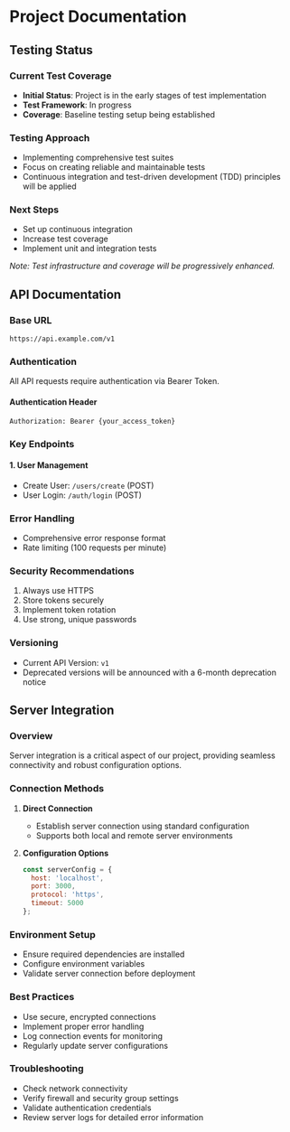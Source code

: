 # Project Documentation

## Testing Status

### Current Test Coverage
- **Initial Status**: Project is in the early stages of test implementation
- **Test Framework**: In progress
- **Coverage**: Baseline testing setup being established

### Testing Approach
- Implementing comprehensive test suites
- Focus on creating reliable and maintainable tests
- Continuous integration and test-driven development (TDD) principles will be applied

### Next Steps
- Set up continuous integration
- Increase test coverage
- Implement unit and integration tests

*Note: Test infrastructure and coverage will be progressively enhanced.*

## API Documentation

### Base URL
```
https://api.example.com/v1
```

### Authentication
All API requests require authentication via Bearer Token.

#### Authentication Header
```
Authorization: Bearer {your_access_token}
```

### Key Endpoints

#### 1. User Management
- Create User: `/users/create` (POST)
- User Login: `/auth/login` (POST)

### Error Handling
- Comprehensive error response format
- Rate limiting (100 requests per minute)

### Security Recommendations
1. Always use HTTPS
2. Store tokens securely
3. Implement token rotation
4. Use strong, unique passwords

### Versioning
- Current API Version: `v1`
- Deprecated versions will be announced with a 6-month deprecation notice

## Server Integration

### Overview
Server integration is a critical aspect of our project, providing seamless connectivity and robust configuration options.

### Connection Methods
1. **Direct Connection**
   - Establish server connection using standard configuration
   - Supports both local and remote server environments

2. **Configuration Options**
   ```javascript
   const serverConfig = {
     host: 'localhost',
     port: 3000,
     protocol: 'https',
     timeout: 5000
   };
   ```

### Environment Setup
- Ensure required dependencies are installed
- Configure environment variables
- Validate server connection before deployment

### Best Practices
- Use secure, encrypted connections
- Implement proper error handling
- Log connection events for monitoring
- Regularly update server configurations

### Troubleshooting
- Check network connectivity
- Verify firewall and security group settings
- Validate authentication credentials
- Review server logs for detailed error information